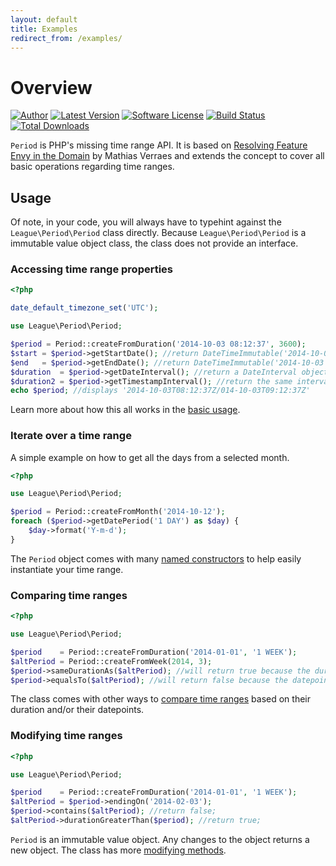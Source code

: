 ```yaml
---
layout: default
title: Examples
redirect_from: /examples/
---
```


# Overview

[![Author](//img.shields.io/badge/author-@nyamsprod-blue.svg?style=flat-square)](//twitter.com/nyamsprod)
[![Latest Version](//img.shields.io/github/release/thephpleague/period.svg?style=flat-square)](//github.com/thephpleague/period/releases)
[![Software License](//img.shields.io/badge/license-MIT-brightgreen.svg?style=flat-square)](LICENSE)
[![Build Status](//img.shields.io/travis/thephpleague/period/master.svg?style=flat-square)](//travis-ci.org/thephpleague/period)
[![Total Downloads](//img.shields.io/packagist/dt/league/period.svg?style=flat-square)](//packagist.org/packages/league/period)

`Period` is PHP's missing time range API. It is based on [Resolving Feature Envy in the Domain](//verraes.net/2014/08/resolving-feature-envy-in-the-domain/) by Mathias Verraes and extends the concept to cover all basic operations regarding time ranges.

## Usage

Of note, in your code, you will always have to typehint against the `League\Period\Period` class directly. Because `League\Period\Period` is a immutable value object class, the class does not provide an interface.

### Accessing time range properties

~~~php
<?php

date_default_timezone_set('UTC');

use League\Period\Period;

$period = Period::createFromDuration('2014-10-03 08:12:37', 3600);
$start = $period->getStartDate(); //return DateTimeImmutable('2014-10-03 08:12:37');
$end   = $period->getEndDate(); //return DateTimeImmutable('2014-10-03 09:12:37');
$duration  = $period->getDateInterval(); //return a DateInterval object
$duration2 = $period->getTimestampInterval(); //return the same interval expressed in seconds.
echo $period; //displays '2014-10-03T08:12:37Z/014-10-03T09:12:37Z'
~~~

Learn more about how this all works in the [basic usage](/4.0/properties/).

### Iterate over a time range

A simple example on how to get all the days from a selected month.

~~~php
<?php

use League\Period\Period;

$period = Period::createFromMonth('2014-10-12');
foreach ($period->getDatePeriod('1 DAY') as $day) {
    $day->format('Y-m-d');
}
~~~

The `Period` object comes with many [named constructors](/4.0/instantiation/) to help easily instantiate your time range.

### Comparing time ranges

~~~php
<?php

use League\Period\Period;

$period    = Period::createFromDuration('2014-01-01', '1 WEEK');
$altPeriod = Period::createFromWeek(2014, 3);
$period->sameDurationAs($altPeriod); //will return true because the duration are equals
$period->equalsTo($altPeriod); //will return false because the datepoints differ
~~~

The class comes with other ways to [compare time ranges](/4.0/comparing/) based on their duration and/or their datepoints.

### Modifying time ranges

~~~php
<?php

use League\Period\Period;

$period    = Period::createFromDuration('2014-01-01', '1 WEEK');
$altPeriod = $period->endingOn('2014-02-03');
$period->contains($altPeriod); //return false;
$altPeriod->durationGreaterThan($period); //return true;
~~~

`Period` is an immutable value object. Any changes to the object returns a new object. The class has more [modifying methods](/4.0/modifying/).